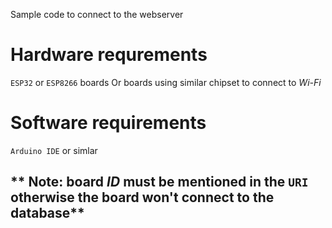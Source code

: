 Sample code to connect to the webserver 
# Hardware requrements 

`ESP32` or `ESP8266` boards 
Or boards using similar chipset to connect to *Wi-Fi*

# Software requirements 

`Arduino IDE` or simlar 


## ** Note: board *ID* must be mentioned in the `URI` otherwise the board won't connect to the database** 
